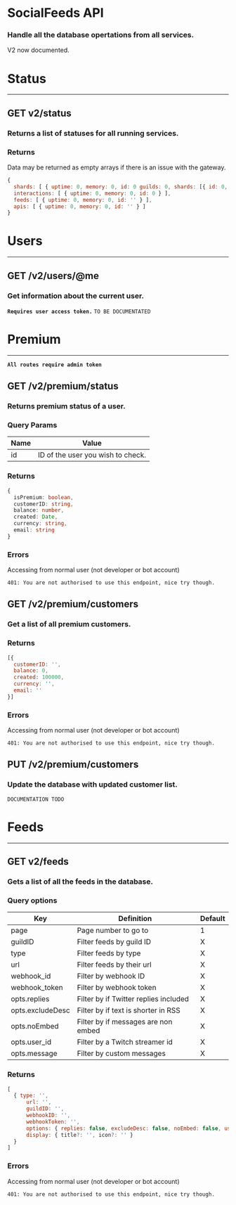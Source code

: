 # SocialFeeds API
### Handle all the database opertations from all services.
V2 now documented.


# Status
----
## GET v2/status
### Returns a list of statuses for all running services.

### Returns
Data may be returned as empty arrays if there is an issue with the gateway.
```js
{
  shards: [ { uptime: 0, memory: 0, id: 0 guilds: 0, shards: [{ id: 0, status: '', guilds: 0 }] } ],
  interactions: [ { uptime: 0, memory: 0, id: 0 } ],
  feeds: [ { uptime: 0, memory: 0, id: '' } ],
  apis: [ { uptime: 0, memory: 0, id: '' } ]
}
```

# Users
----
## GET /v2/users/@me
### Get information about the current user.
**`Requires user access token.`**
`TO BE DOCUMENTATED`

# Premium
---
**`All routes require admin token`**

## GET /v2/premium/status
### Returns premium status of a user.

### Query Params
| Name  | Value  
| ---   | ----
| id    | ID of the user you wish to check.

### Returns
```ts
{
  isPremium: boolean,
  customerID: string,
  balance: number,
  created: Date,
  currency: string,
  email: string
}
```

### Errors
Accessing from normal user (not developer or bot account)
```
401: You are not authorised to use this endpoint, nice try though.
```


## GET /v2/premium/customers
### Get a list of all premium customers.

### Returns
```js
[{
  customerID: '',
  balance: 0,
  created: 100000,
  currency: '',
  email: ''
}]
```

### Errors
Accessing from normal user (not developer or bot account)
```
401: You are not authorised to use this endpoint, nice try though.
```

## PUT /v2/premium/customers
### Update the database with updated customer list.
`DOCUMENTATION TODO`


# Feeds
----
## GET v2/feeds
### Gets a list of all the feeds in the database.

### Query options
| Key              | Definition                            | Default
| ----             |        -----                          | ---- 
| page             | Page number to go to                  | 1
| guildID          | Filter feeds by guild ID              | X    
| type             | Filter feeds by type                  | X
| url              | Filter feeds by their url             | X
| webhook_id       | Filter by webhook ID                  | X
| webhook_token    | Filter by webhook token               | X
| opts.replies     | Filter by if Twitter replies included | X
| opts.excludeDesc | Filter by if text is shorter in RSS   | X
| opts.noEmbed     | Filter by if  messages are non embed  | X
| opts.user_id     | Filter by a Twitch streamer id        | X 
| opts.message     | Filter by custom messages             | X


### Returns
```js
[
  { type: '',
      url: '',
      guildID: '',
      webhookID: '',
      webhookToken: '',
      options: { replies: false, excludeDesc: false, noEmbed: false, user_id: '', message: '' },
      display: { title?: '', icon?: '' }
  }
]
```

### Errors
Accessing from normal user (not developer or bot account)
```
401: You are not authorised to use this endpoint, nice try though.
```

